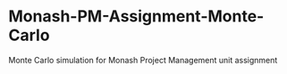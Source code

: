 # Monash-PM-Assignment-Monte-Carlo
Monte Carlo simulation for Monash Project Management unit assignment
